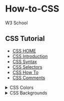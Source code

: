 # How-to-CSS
 W3 School

## CSS Tutorial
- [CSS HOME](https://www.w3schools.com/css/default.asp) 
- [CSS Introduction](https://www.w3schools.com/css/css_intro.asp)
- [CSS Syntax](https://www.w3schools.com/css/css_syntax.asp)
- [CSS Selectors](https://www.w3schools.com/css/css_selectors.asp)
- [CSS How To](https://www.w3schools.com/css/css_howto.asp)
- [CSS Comments](https://www.w3schools.com/css/css_comments.asp)

<details>
<summary>CSS Colors</summary>

- [Colors](https://www.w3schools.com/css/css_colors.asp)
- [RGB](https://www.w3schools.com/css/css_colors_rgb.asp)
- [HEX](https://www.w3schools.com/css/css_colors_hex.asp)
- [HSL](https://www.w3schools.com/css/css_colors_hsl.asp)
</details>

<details>
<summary>CSS Backgrounds</summary>

- [Background Color](https://www.w3schools.com/css/css_background.asp)
- [Background Image](https://www.w3schools.com/css/css_background_image.asp)
- [Background Repeat](https://www.w3schools.com/css/css_background_repeat.asp)
